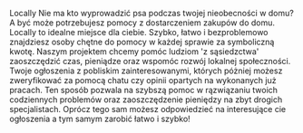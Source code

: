 Locally
Nie ma kto wyprowadzić psa podczas twojej nieobecności w domu? A być może potrzebujesz pomocy z dostarczeniem zakupów do domu.
Locally to idealne miejsce dla ciebie. Szybko, łatwo i bezproblemowo znajdziesz osoby chętne do pomocy w każdej sprawie za symboliczną kwotę.
Naszym projektem chcemy pomóc ludziom 'z sąsiedzctwa' zaoszczędzić czas, pieniądze oraz wspomóc rozwój lokalnej społeczności. 
Twoje ogłoszenia z pobliskim zainteresowanymi, których póżniej możesz zweryfikować za pomocą chatu czy opinii opartych na wykonanych już pracach.
Ten sposób pozwala na szybszą pomoc w rązwiązaniu twoich codziennych problemów oraz zaoszczędzenie pieniędzy na zbyt drogich specjalistach.
Oprócz tego sam możesz odpowiedzieć na interesujące cie ogłoszenia a tym samym zarobić łatwo i szybko!
